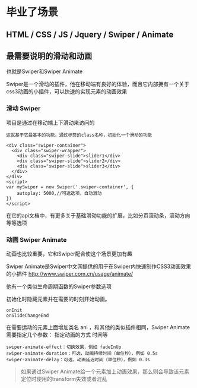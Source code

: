 # 毕业了场景

## HTML / CSS / JS / Jquery / Swiper / Animate

## 最需要说明的滑动和动画
也就是Swiper和Swiper Animate

Swiper是一个滑动的插件，他在移动端有良好的体验，而且它内部拥有一个关于css3动画的小插件，可以快速的实现元素的动画效果

### 滑动 Swiper
项目是通过在移动端上下滑动来访问的
```
这就基于它最基本的功能，通过标签的class名称，初始化一个滑动的功能

<div class="swiper-container">
  <div class="swiper-wrapper">
    <div class="swiper-slide">slider1</div>
    <div class="swiper-slide">slider2</div>
    <div class="swiper-slide">slider3</div>
  </div>
</div>
<script>
var mySwiper = new Swiper('.swiper-container', {
	autoplay: 5000,//可选选项，自动滑动
})
</script>
```
在它的api文档中，有更多关于基础滑动功能的扩展，比如分页滚动条，滚动方向等等选项

### 动画 Swiper Animate
动画也比较重要，它和Swiper配合使这个场景更加有趣

Swiper Animate是Swiper中文网提供的用于在Swiper内快速制作CSS3动画效果的小插件
http://www.swiper.com.cn/usage/animate/

他有一个类似生命周期函数的Swiper参数选项

初始化时隐藏元素并在需要的时刻开始动画。
```
onInit
onSlideChangeEnd
```

在需要运动的元素上面增加类名  ani   ，和其他的类似插件相同，Swiper Animate需要指定几个参数：
指定动画的方式 时间等
```
swiper-animate-effect：切换效果，例如 fadeInUp
swiper-animate-duration：可选，动画持续时间（单位秒），例如 0.5s
swiper-animate-delay：可选，动画延迟时间（单位秒），例如 0.3s
```
> 如果通过Swiper Animate给一个元素加上动画效果，那么则会导致该元素定位时使用的transform失效或者混乱
